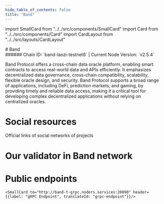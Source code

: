 ```yaml
---
hide_table_of_contents: false
title: "Band"
---
```


import SmallCard from "../../src/components/SmallCard"
import Card from "../../src/components/Card"
import CardLayout from "../../src/layouts/CardLayout"

<div class="h1-with-icon icon-band">
# Band
</div>
###### Chain ID: `band-laozi-testnet6` | Current Node Version: `v2.5.4`


Band Protocol offers a cross-chain data oracle platform, enabling smart contracts to access real-world data and APIs efficiently. It emphasizes decentralized data governance, cross-chain compatibility, scalability, flexible oracle design, and security. Band Protocol supports a broad range of applications, including DeFi, prediction markets, and gaming, by providing timely and reliable data access, making it a critical tool for developing complex decentralized applications without relying on centralized oracles.

# Social resources
Official links of social networks of projects

<CardLayout autoFitEnabled={false}>
    <SmallCard to="https://www.bandprotocol.com/" header={{label: "Website", translateId: "social-telegram"}} iconPath="img/website-icon.svg"/>
    <SmallCard to="https://github.com/bandprotocol/chain" header={{label: "GitHub", translateId: "social-telegram"}} iconPath="img/github-icon.svg"/>
    <SmallCard to="https://discord.com/invite/3t4bsY7" header={{label: "Discord", translateId: "social-telegram"}} iconPath="img/discord-icon.svg"/>
    <SmallCard to="https://twitter.com/BandProtocol" header={{label: "X", translateId: "social-telegram"}} iconPath="img/x-icon.svg"/>
    <SmallCard to="https://t.me/bandprotocol" header={{label: "Telegram", translateId: "social-telegram"}} iconPath="img/telegram-icon.svg"/>
</CardLayout>

# Our validator in Band network

<CardLayout autoFitEnabled={true}>
    <Card
        to="https://laozi-testnet6.cosmoscan.io/validator/bandvaloper1wy08smy5xpwrm3xju7z9usnat90vvp39etv7gh#reports"
        header={{
            label: "[NODERS]TEAM",
            translateId: "development-setup",
        }}
        body={{
            label: "Trusted blockchain validator",
        }}
        iconPath="img/kotlin-icon.svg"
    />
</CardLayout>

# Public endpoints

<CardLayout autoFitEnabled={true}>
    <SmallCard to="https://band-t-rpc.noders.services" header={{label: "RPC Endpoint", translateId: "rpc-endpoint"}}/>
    <SmallCard to="https://band-t-api.noders.services" header={{label: "API Endpoint", translateId: "api-endpoint"}}/>
    
    <SmallCard to="http://band-t-grpc.noders.services:20090" header={{label: "gRPC Endpoint", translateId: "grpc-endpoint"}}/>
</CardLayout>
